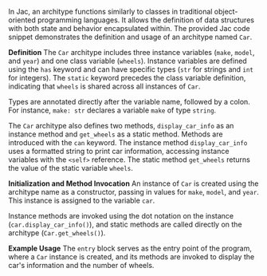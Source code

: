 In Jac, an architype functions similarly to classes in traditional object-oriented programming languages. It allows the definition of data structures with both state and behavior encapsulated within. The provided Jac code snippet demonstrates the definition and usage of an architype named `Car`.

**Definition**
The `Car` architype includes three instance variables (`make`, `model`, and `year`) and one class variable (`wheels`). Instance variables are defined using the `has` keyword and can have specific types (`str` for strings and `int` for integers). The `static` keyword precedes the class variable definition, indicating that `wheels` is shared across all instances of `Car`.

Types are annotated directly after the variable name, followed by a colon. For instance, `make: str` declares a variable `make` of type `string`.

The `Car` architype also defines two methods, `display_car_info` as an instance method and `get_wheels` as a static method. Methods are introduced with the `can` keyword. The instance method `display_car_info` uses a formatted string to print car information, accessing instance variables with the `<self>` reference. The static method `get_wheels` returns the value of the static variable `wheels`.

**Initialization and Method Invocation**
An instance of `Car` is created using the architype name as a constructor, passing in values for `make`, `model`, and `year`. This instance is assigned to the variable `car`.

Instance methods are invoked using the dot notation on the instance (`car.display_car_info()`), and static methods are called directly on the architype (`Car.get_wheels()`).

**Example Usage**
The `entry` block serves as the entry point of the program, where a `Car` instance is created, and its methods are invoked to display the car's information and the number of wheels.

